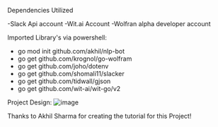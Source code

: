 Dependencies Utilized

-Slack Api account
-Wit.ai Account
-Wolfran alpha developer account

Imported Library's via powershell:

- go mod init github.com/akhil/nlp-bot
- go get github.com/krognol/go-wolfram
- go get github.com/joho/dotenv
- go get github.com/shomali11/slacker
- go get github.com/tidwall/gjson
- go get github.com/wit-ai/wit-go/v2

Project Design:
![image](https://github.com/EricDias8/AiBot.GO/assets/89018394/693c4bc2-5667-4de5-a58a-3d7a3a1cd6f1)

Thanks to Akhil Sharma for creating the tutorial for this Project!
